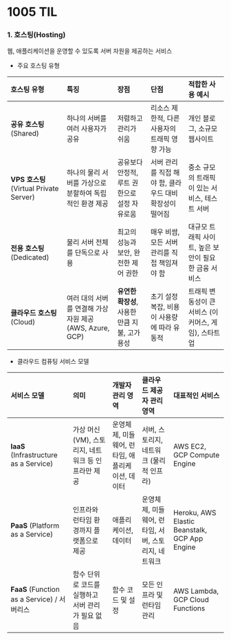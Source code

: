 # 1005 TIL

### 1. 호스팅(Hosting)
웹, 애플리케이션을 운영할 수 있도록 서버 자원을 제공하는 서비스

- 주요 호스팅 유형

| 호스팅 유형 | 특징 | 장점 | 단점 | 적합한 사용 예시 |
| :--- | :--- | :--- | :--- | :--- |
| **공유 호스팅** (Shared) | 하나의 서버를 여러 사용자가 공유 | 저렴하고 관리가 쉬움 | 리소스 제한적, 다른 사용자의 트래픽 영향 가능 | 개인 블로그, 소규모 웹사이트 |
| **VPS 호스팅** (Virtual Private Server) | 하나의 물리 서버를 가상으로 분할하여 독립적인 환경 제공 | 공유보다 안정적, 루트 권한으로 설정 자유로움 | 서버 관리를 직접 해야 함, 클라우드 대비 확장성이 떨어짐 | 중소 규모의 트래픽이 있는 서비스, 테스트 서버 |
| **전용 호스팅** (Dedicated) | 물리 서버 전체를 단독으로 사용 | 최고의 성능과 보안, 완전한 제어 권한 | 매우 비쌈, 모든 서버 관리를 직접 책임져야 함 | 대규모 트래픽 사이트, 높은 보안이 필요한 금융 서비스 |
| **클라우드 호스팅** (Cloud) | 여러 대의 서버를 연결해 가상 자원 제공 (AWS, Azure, GCP) | **유연한 확장성**, 사용한 만큼 지불, 고가용성 | 초기 설정 복잡, 비용이 사용량에 따라 유동적 | 트래픽 변동성이 큰 서비스 (이커머스, 게임), 스타트업 |

- 클라우드 컴퓨팅 서비스 모델

| 서비스 모델 | 의미 | 개발자 관리 영역 | 클라우드 제공자 관리 영역 | 대표적인 서비스 |
| :--- | :--- | :--- | :--- | :--- |
| **IaaS** (Infrastructure as a Service) | 가상 머신(VM), 스토리지, 네트워크 등 인프라만 제공 | 운영체제, 미들웨어, 런타임, 애플리케이션, 데이터 | 서버, 스토리지, 네트워크 (물리적 인프라) | AWS EC2, GCP Compute Engine |
| **PaaS** (Platform as a Service) | 인프라와 런타임 환경까지 플랫폼으로 제공 | 애플리케이션, 데이터 | 운영체제, 미들웨어, 런타임, 서버, 스토리지, 네트워크 | Heroku, AWS Elastic Beanstalk, GCP App Engine |
| **FaaS** (Function as a Service) / 서버리스 | 함수 단위로 코드를 실행하고 서버 관리가 필요 없음 | 함수 코드 및 설정 | 모든 인프라 및 런타임 관리 | AWS Lambda, GCP Cloud Functions |
